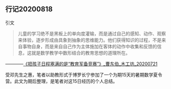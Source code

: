 ## 行记20200818
引文

> 儿童的学习绝不是黑板上的单向度灌输，而是通过自己的感知、动作、观察来体验，逐步形成由具象到抽象的思维能力。他们获得知识的过程，不是来自事物自身，而是来自自己作为主体施加在客体的动作中收集和反馈的信息，这就是数学教学中数形结合的教育思想的道理所在。

————[《把孩子日程塞满的是“教育军备竞赛”》_曹东伯_木工坊_20200721](https://mp.weixin.qq.com/s/oKxhSfYwTYlG2QosLzddDw)

受邓先生之惠，笔者以助教形式于博罗长宁参加了一个为期15天的暑期数学夏令营。此文为期后整理，是笔者对这15日经历的个人总结。
